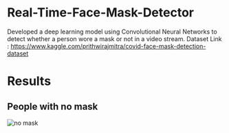# Real-Time-Face-Mask-Detector
Developed a deep learning model using Convolutional Neural Networks to detect whether a person wore a mask or not in a video stream.
Dataset Link : https://www.kaggle.com/prithwirajmitra/covid-face-mask-detection-dataset

# Results
## People with no mask
![no mask](https://user-images.githubusercontent.com/70017267/114195393-0d171180-996e-11eb-8c8b-b7c35eef688b.png)
